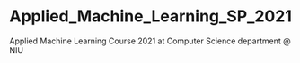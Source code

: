 # Applied_Machine_Learning_SP_2021
Applied Machine Learning Course 2021 at Computer Science department @ NIU
